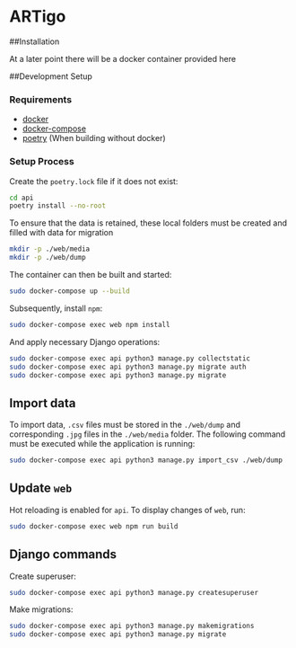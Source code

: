 # ARTigo


##Installation

At a later point there will be a docker container provided here

##Development Setup

### Requirements
* [docker](https://docs.docker.com/get-docker/)
* [docker-compose](https://docs.docker.com/compose/install/)
* [poetry](https://pypi.org/project/poetry/) (When building without docker)

### Setup Process
Create the `poetry.lock` file if it does not exist:
```sh
cd api
poetry install --no-root
```

To ensure that the data is retained, these local folders must be created and filled with data for migration
```sh
mkdir -p ./web/media
mkdir -p ./web/dump
```

The container can then be built and started:
```sh
sudo docker-compose up --build
```

Subsequently, install `npm`:
```sh
sudo docker-compose exec web npm install
```

And apply necessary Django operations:
```sh
sudo docker-compose exec api python3 manage.py collectstatic
sudo docker-compose exec api python3 manage.py migrate auth
sudo docker-compose exec api python3 manage.py migrate
```

## Import data
To import data, `.csv` files must be stored in the `./web/dump` and corresponding `.jpg` files in the `./web/media` folder. The following command must be executed while the application is running:
```sh
sudo docker-compose exec api python3 manage.py import_csv ./web/dump
```

## Update `web`
Hot reloading is enabled for `api`. To display changes of `web`, run:
```sh
sudo docker-compose exec web npm run build
```

## Django commands
Create superuser:
```sh
sudo docker-compose exec api python3 manage.py createsuperuser
```

Make migrations:
```sh
sudo docker-compose exec api python3 manage.py makemigrations
sudo docker-compose exec api python3 manage.py migrate
```